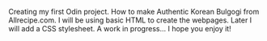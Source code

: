 Creating my first Odin project.
How to make Authentic Korean Bulgogi from Allrecipe.com.
I will be using basic HTML to create the webpages.
Later I will add a CSS stylesheet.
A work in progress...
I hope you enjoy it!